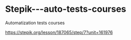 # Stepik---auto-tests-courses
Automatization tests courses 

https://stepik.org/lesson/187065/step/7?unit=161976
